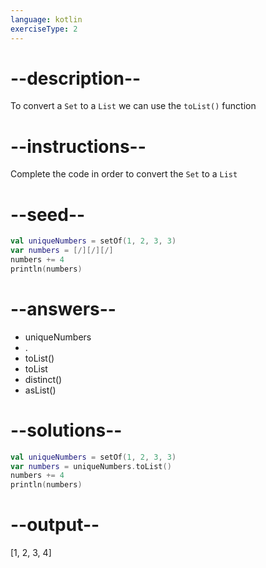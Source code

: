 ```yaml
---
language: kotlin
exerciseType: 2
---
```


# --description--

To convert a `Set` to a `List` we can use the `toList()` function

# --instructions--

Complete the code in order to convert the `Set` to a `List`

# --seed--

```kotlin
val uniqueNumbers = setOf(1, 2, 3, 3)
var numbers = [/][/][/]
numbers += 4
println(numbers)
```

# --answers--

- uniqueNumbers
- .
- toList()
- toList
- distinct()
- asList()

# --solutions--

```kotlin
val uniqueNumbers = setOf(1, 2, 3, 3)
var numbers = uniqueNumbers.toList()
numbers += 4
println(numbers)
```

# --output--

[1, 2, 3, 4]
